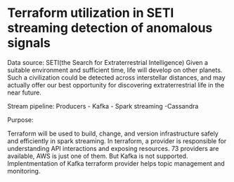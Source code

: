 # Terraform utilization in SETI streaming detection of anomalous signals

Data source: SETI(the Search for Extraterrestrial Intelligence) Given a suitable environment and sufficient time, life will develop on other planets. Such a civilization could be detected across interstellar distances, and may actually offer our best opportunity for discovering extraterrestrial life in the near future.

Stream pipeline: Producers - Kafka - Spark streaming -Cassandra

Purpose:

Terraform will be used to build, change, and version infrastructure safely and efficiently in spark streaming.
In terraform, a provider is responsible for understanding API interactions and exposing resources. 73 providers are available, AWS is just one of them. But Kafka is not supported. Implentmentation of Kafka terraform provider helps topic management and monitoring. 
